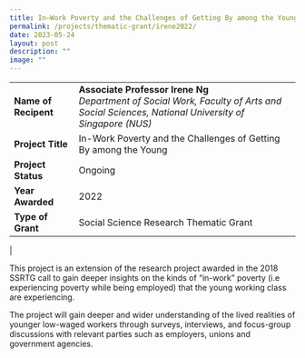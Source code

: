 ```yaml
---
title: In–Work Poverty and the Challenges of Getting By among the Young Phase 2
permalink: /projects/thematic-grant/irene2022/
date: 2023-05-24
layout: post
description: ""
image: ""
---
```

|  |  |
|---|---|
| **Name of Recipent** | **Associate Professor Irene Ng**<br>_Department of Social Work, Faculty of Arts and Social Sciences, National University of Singapore (NUS)_ |
| **Project Title** | In-Work Poverty and the Challenges of Getting By among the Young |
| **Project Status** | Ongoing |
| **Year Awarded** | 2022 |
| **Type of Grant** | Social Science Research Thematic Grant |
|

This project is an extension of the research project awarded in the 2018 SSRTG call to gain deeper insights on the kinds of “in-work” poverty (i.e experiencing poverty while being employed) that the young working class are experiencing. 

The project will gain deeper and wider understanding of the lived realities of younger low-waged workers through surveys, interviews, and focus-group discussions with relevant parties such as employers, unions and government agencies. 